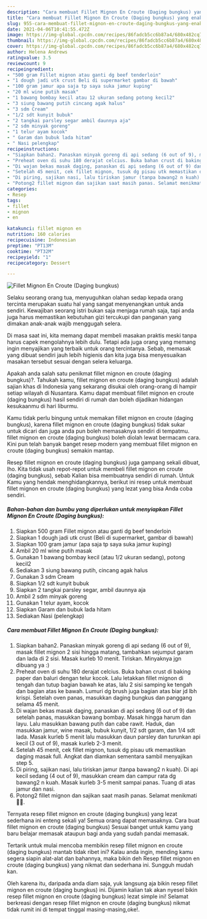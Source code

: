 ```yaml
---
description: "Cara membuat Fillet Mignon En Croute (Daging bungkus) yang enak dan Mudah Dibuat"
title: "Cara membuat Fillet Mignon En Croute (Daging bungkus) yang enak dan Mudah Dibuat"
slug: 955-cara-membuat-fillet-mignon-en-croute-daging-bungkus-yang-enak-dan-mudah-dibuat
date: 2021-04-06T10:41:55.472Z
image: https://img-global.cpcdn.com/recipes/86fadcb5cc6b87a4/680x482cq70/fillet-mignon-en-croute-daging-bungkus-foto-resep-utama.jpg
thumbnail: https://img-global.cpcdn.com/recipes/86fadcb5cc6b87a4/680x482cq70/fillet-mignon-en-croute-daging-bungkus-foto-resep-utama.jpg
cover: https://img-global.cpcdn.com/recipes/86fadcb5cc6b87a4/680x482cq70/fillet-mignon-en-croute-daging-bungkus-foto-resep-utama.jpg
author: Helena Andrews
ratingvalue: 3.5
reviewcount: 9
recipeingredient:
- "500 gram Fillet mignon atau ganti dg beef tenderloin"
- "1 dough jadi utk crust Beli di supermarket gambar di bawah"
- "100 gram jamur apa saja tp saya suka jamur kuping"
- "20 ml wine putih masak"
- "1 bawang bombay kecil atau 12 ukuran sedang potong kecil2"
- "3 siung bawang putih cincang agak halus"
- "3 sdm Cream"
- "1/2 sdt kunyit bubuk"
- "2 tangkai parsley segar ambil daunnya aja"
- "2 sdm minyak goreng"
- "1 telur ayam kocok"
- " Garam dan bubuk lada hitam"
- " Nasi pelengkap"
recipeinstructions:
- "Siapkan bahan2. Panaskan minyak goreng di api sedang (6 out of 9), masak fillet mignon 2 sisi hingga matang, tambahkan sejumput garam dan lada di 2 sisi. Masak kurleb 10 menit. Tiriskan. Minyaknya jgn dibuang ya :)"
- "Preheat oven di suhu 180 derajat celcius. Buka bahan crust di baking paper dan baluri dengan telur kocok. Lalu letakkan fillet mignon di tengah dan tutup bagian bawah ke atas, lalu 2 sisi samping ke tengah dan bagian atas ke bawah. Lumuri dg brush juga bagian atas biar jd lbh krispi. Setelah oven panas, masukkan daging bungkus dan panggang selama 45 menit."
- "Di wajan bekas masak daging, panaskan di api sedang (6 out of 9) dan setelah panas, masukkan bawang bombay. Masak hingga harum dan layu. Lalu masukkan bawang putih dan cabe rawit. Haduk, dan masukkan jamur, wine masak, bubuk kunyit, 1/2 sdt garam, dan 1/4 sdt lada. Masak kurleb 5 menit lalu masukkan daun parsley dan turunkan api kecil (3 out of 9), masak kurleb 2-3 menit."
- "Setelah 45 menit, cek fillet mignon, tusuk dg pisau utk memastikan daging masak full. Angkat dan diamkan sementara sambil menyajikan step 5."
- "Di piring, sajikan nasi, lalu tiriskan jamur (tanpa bawang2 n kuah). Di api kecil sedang (4 out of 9), masukkan cream dan campur rata dg bawang2 n kuah. Masak kurleb 3-5 menit sampai panas. Tuang di atas jamur dan nasi."
- "Potong2 fillet mignon dan sajikan saat masih panas. Selamat menikmati 🤗🍴."
categories:
- Resep
tags:
- fillet
- mignon
- en

katakunci: fillet mignon en 
nutrition: 160 calories
recipecuisine: Indonesian
preptime: "PT13M"
cooktime: "PT32M"
recipeyield: "1"
recipecategory: Dessert

---
```



![Fillet Mignon En Croute (Daging bungkus)](https://img-global.cpcdn.com/recipes/86fadcb5cc6b87a4/680x482cq70/fillet-mignon-en-croute-daging-bungkus-foto-resep-utama.jpg)

Selaku seorang orang tua, menyuguhkan olahan sedap kepada orang tercinta merupakan suatu hal yang sangat menyenangkan untuk anda sendiri. Kewajiban seorang istri bukan saja menjaga rumah saja, tapi anda juga harus memastikan kebutuhan gizi tercukupi dan panganan yang dimakan anak-anak wajib menggugah selera.

Di masa  saat ini, kita memang dapat membeli masakan praktis meski tanpa harus capek mengolahnya lebih dulu. Tetapi ada juga orang yang memang ingin menyajikan yang terbaik untuk orang tercintanya. Sebab, memasak yang dibuat sendiri jauh lebih higienis dan kita juga bisa menyesuaikan masakan tersebut sesuai dengan selera keluarga. 



Apakah anda salah satu penikmat fillet mignon en croute (daging bungkus)?. Tahukah kamu, fillet mignon en croute (daging bungkus) adalah sajian khas di Indonesia yang sekarang disukai oleh orang-orang di hampir setiap wilayah di Nusantara. Kamu dapat membuat fillet mignon en croute (daging bungkus) hasil sendiri di rumah dan boleh dijadikan hidangan kesukaanmu di hari liburmu.

Kamu tidak perlu bingung untuk memakan fillet mignon en croute (daging bungkus), karena fillet mignon en croute (daging bungkus) tidak sukar untuk dicari dan juga anda pun boleh memasaknya sendiri di tempatmu. fillet mignon en croute (daging bungkus) boleh diolah lewat bermacam cara. Kini pun telah banyak banget resep modern yang membuat fillet mignon en croute (daging bungkus) semakin mantap.

Resep fillet mignon en croute (daging bungkus) juga gampang sekali dibuat, lho. Kita tidak usah repot-repot untuk membeli fillet mignon en croute (daging bungkus), sebab Kalian bisa membuatnya sendiri di rumah. Untuk Kamu yang hendak menghidangkannya, berikut ini resep untuk membuat fillet mignon en croute (daging bungkus) yang lezat yang bisa Anda coba sendiri.

<!--inarticleads1-->

##### Bahan-bahan dan bumbu yang diperlukan untuk menyiapkan Fillet Mignon En Croute (Daging bungkus):

1. Siapkan 500 gram Fillet mignon atau ganti dg beef tenderloin
1. Siapkan 1 dough jadi utk crust (Beli di supermarket, gambar di bawah)
1. Siapkan 100 gram jamur (apa saja tp saya suka jamur kuping)
1. Ambil 20 ml wine putih masak
1. Gunakan 1 bawang bombay kecil (atau 1/2 ukuran sedang), potong kecil2
1. Sediakan 3 siung bawang putih, cincang agak halus
1. Gunakan 3 sdm Cream
1. Siapkan 1/2 sdt kunyit bubuk
1. Siapkan 2 tangkai parsley segar, ambil daunnya aja
1. Ambil 2 sdm minyak goreng
1. Gunakan 1 telur ayam, kocok
1. Siapkan  Garam dan bubuk lada hitam
1. Sediakan  Nasi (pelengkap)




<!--inarticleads2-->

##### Cara membuat Fillet Mignon En Croute (Daging bungkus):

1. Siapkan bahan2. Panaskan minyak goreng di api sedang (6 out of 9), masak fillet mignon 2 sisi hingga matang, tambahkan sejumput garam dan lada di 2 sisi. Masak kurleb 10 menit. Tiriskan. Minyaknya jgn dibuang ya :)
1. Preheat oven di suhu 180 derajat celcius. Buka bahan crust di baking paper dan baluri dengan telur kocok. Lalu letakkan fillet mignon di tengah dan tutup bagian bawah ke atas, lalu 2 sisi samping ke tengah dan bagian atas ke bawah. Lumuri dg brush juga bagian atas biar jd lbh krispi. Setelah oven panas, masukkan daging bungkus dan panggang selama 45 menit.
1. Di wajan bekas masak daging, panaskan di api sedang (6 out of 9) dan setelah panas, masukkan bawang bombay. Masak hingga harum dan layu. Lalu masukkan bawang putih dan cabe rawit. Haduk, dan masukkan jamur, wine masak, bubuk kunyit, 1/2 sdt garam, dan 1/4 sdt lada. Masak kurleb 5 menit lalu masukkan daun parsley dan turunkan api kecil (3 out of 9), masak kurleb 2-3 menit.
1. Setelah 45 menit, cek fillet mignon, tusuk dg pisau utk memastikan daging masak full. Angkat dan diamkan sementara sambil menyajikan step 5.
1. Di piring, sajikan nasi, lalu tiriskan jamur (tanpa bawang2 n kuah). Di api kecil sedang (4 out of 9), masukkan cream dan campur rata dg bawang2 n kuah. Masak kurleb 3-5 menit sampai panas. Tuang di atas jamur dan nasi.
1. Potong2 fillet mignon dan sajikan saat masih panas. Selamat menikmati 🤗🍴.




Ternyata resep fillet mignon en croute (daging bungkus) yang lezat sederhana ini enteng sekali ya! Semua orang dapat memasaknya. Cara buat fillet mignon en croute (daging bungkus) Sesuai banget untuk kamu yang baru belajar memasak ataupun bagi anda yang sudah pandai memasak.

Tertarik untuk mulai mencoba membikin resep fillet mignon en croute (daging bungkus) mantab tidak ribet ini? Kalau anda ingin, mending kamu segera siapin alat-alat dan bahannya, maka bikin deh Resep fillet mignon en croute (daging bungkus) yang nikmat dan sederhana ini. Sungguh mudah kan. 

Oleh karena itu, daripada anda diam saja, yuk langsung aja bikin resep fillet mignon en croute (daging bungkus) ini. Dijamin kalian tak akan nyesel bikin resep fillet mignon en croute (daging bungkus) lezat simple ini! Selamat berkreasi dengan resep fillet mignon en croute (daging bungkus) nikmat tidak rumit ini di tempat tinggal masing-masing,oke!.

